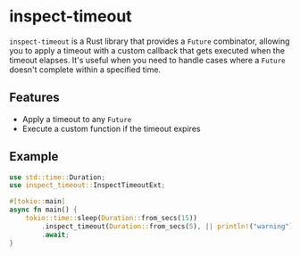# inspect-timeout

`inspect-timeout` is a Rust library that provides a `Future` combinator, allowing you to apply a timeout with a custom callback that gets executed when the timeout elapses. It's useful when you need to handle cases where a `Future` doesn't complete within a specified time.

## Features

- Apply a timeout to any `Future`
- Execute a custom function if the timeout expires

## Example

```rust
use std::time::Duration;
use inspect_timeout::InspectTimeoutExt;

#[tokio::main]
async fn main() {
    tokio::time::sleep(Duration::from_secs(15))
        .inspect_timeout(Duration::from_secs(5), || println!("warning"))
        .await;
}
```
